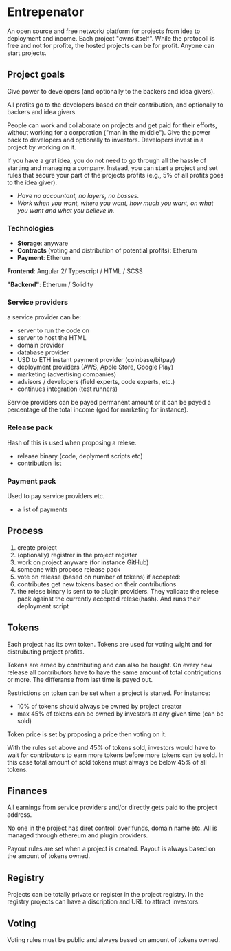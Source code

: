 # Entrepenator
An open source and free network/ platform for projects from idea to deployment and income. Each project "owns itself". While the protocoll is free and not for profite, the hosted projects can be for profit. Anyone can start projects.

## Project goals
Give power to developers (and optionally to the backers and idea givers).

All profits go to the developers based on their contribution, and optionally to backers and idea givers.

People can work and collaborate on projects and get paid for their efforts, without working for a corporation ("man in the middle"). Give the power back to developers and optionally to investors. Developers invest in a project by working on it.

If you have a grat idea, you do not need to go through all the hassle of starting and managing a company. Instead, you can start a project and set rules that secure your part of the projects profits (e.g., 5% of all profits goes to the idea giver). 

- *Have no accountant, no layers, no bosses.*
- *Work when you want, where you want, how much you want, on what you want and what you believe in.*

### Technologies
- **Storage**: anyware
- **Contracts** (voting and distribution of potential profits): Etherum
- **Payment**: Etherum

**Frontend**: Angular 2/ Typescript / HTML / SCSS

**"Backend"**: Etherum / Solidity

### Service providers
a service provider can be: 
- server to run the code on
- server to host the HTML
- domain provider
- database provider
- USD to ETH instant payment provider (coinbase/bitpay)
- deployment providers (AWS, Apple Store, Google Play)
- marketing (advertising companies)
- advisors / developers (field experts, code experts, etc.)
- continues integration (test runners)

Service providers can be payed permanent amount or it can be payed a percentage of the total income (god for marketing for instance).

### Release pack
Hash of this is used when proposing a relese.
- release binary (code, deplyment scripts etc)
- contribution list

### Payment pack
Used to pay service providers etc.
- a list of payments

## Process
1. create project
2. (optionally) registrer in the project register
3. work on project anyware (for instance GitHub)
4. someone with propose release pack
5. vote on release (based on number of tokens)
if accepted:
6. contributes get new tokens based on their contributions
7. the relese binary is sent to to plugin providers. They validate the relese pack against the currently accepted relese(hash). And runs their deployment script


## Tokens
Each project has its own token. Tokens are used for voting wight and for distrubuting project profits.

Tokens are erned by contributing and can also be bought. On every new release all contributors have to have the same amount of total contrigutions or more. The differanse from last time is payed out.

Restrictions on token can be set when a project is started. For instance:
- 10% of tokens should always be owned by project creator
- max 45% of tokens can be owned by investors at any given time (can be sold)

Token price is set by proposing a price then voting on it.

With the rules set above and 45% of tokens sold, investors would have to wait for contributors to earn more tokens before more tokens can be sold. In this case total amount of sold tokens must always be below 45% of all tokens.

## Finances
All earnings from service providers and/or directly gets paid to the project address.

No one in the project has diret controll over funds, domain name etc. All is managed through ethereum and plugin providers.

Payout rules are set when a project is created. Payout is always based on the amount of tokens owned.

## Registry
Projects can be totally private or register in the project registry. In the registry projects can have a discription and URL to attract investors.

## Voting
Voting rules must be public and always based on amount of tokens owned.
